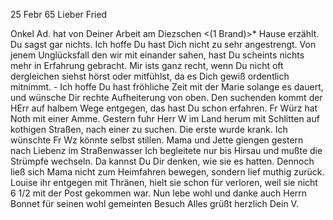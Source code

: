  25 Febr 65
Lieber Fried

Onkel Ad. hat von Deiner Arbeit am Diezschen <(1 Brand)>* Hause erzählt. Du sagst gar nichts. Ich hoffe Du hast Dich nicht zu sehr angestrengt. Von jenem Unglücksfall den wir mit einander sahen, hast Du scheints nichts mehr in Erfahrung gebracht. Mir ists ganz recht, wenn Du nicht oft dergleichen siehst hörst oder mitfühlst, da es Dich gewiß ordentlich mitnimmt. - Ich hoffe Du hast fröhliche Zeit mit der Marie solange es dauert, und wünsche Dir rechte Aufheiterung von oben. Den suchenden kommt der HErr auf halbem Wege entgegen, das hast Du schon erfahren. Fr Würz hat Noth mit einer Amme. Gestern fuhr Herr W im Land herum mit Schlitten auf kothigen Straßen, nach einer zu suchen. Die erste wurde krank. Ich wünschte Fr Wz könnte selbst stillen. Mama und Jette giengen gestern nach Liebenz im Straßenwasser Ich begleitete nur bis Hirsau und mußte die Strümpfe wechseln. Da kannst Du Dir denken, wie sie es hatten. Dennoch ließ sich Mama nicht zum Heimfahren bewegen, sondern lief muthig zurück. Louise ihr entgegen mit Thränen, hielt sie schon für verloren, weil sie nicht 6 1/2 mit der Post gekommen war. Nun lebe wohl und danke auch Herrn Bonnet für seinen wohl gemeinten Besuch 
 Alles grüßt herzlich
 Dein V.


